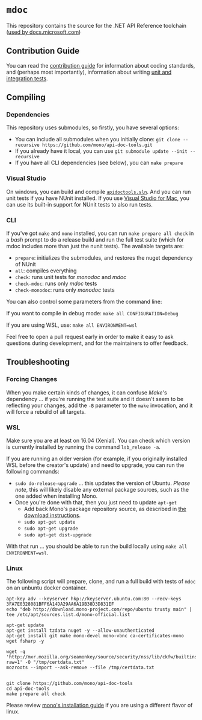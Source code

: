 # `mdoc`

This repository contains the source for the .NET API Reference toolchain ([used
 by docs.microsoft.com](https://docs.microsoft.com/en-us/teamblog/announcing-unified-dotnet-experience-on-docs#built-with-open-source-in-mind)) 

## Contribution Guide

You can read the [contribution guide](CONTRIBUTING.md) for information about coding standards, and (perhaps most importantly), information about writing [unit and integration tests](CONTRIBUTING.md#tests).

## Compiling

### Dependencies

This repository uses submodules, so firstly, you have several options:

- You can include all submodules when you initially clone: `git clone --recursive https://github.com/mono/api-doc-tools.git`
- If you already have it local, you can use `git submodule update --init --recursive`
- If you have all CLI dependencies (see below), you can `make prepare`

### Visual Studio

On windows, you can build and compile [`apidoctools.sln`](apidoctools.sln). And you can run unit tests if you have NUnit installed. If you use [Visual Studio for Mac](https://www.visualstudio.com/vs/visual-studio-mac/), you can use its built-in support for NUnit tests to also run tests.

### CLI
If you've got `make` and `mono` installed, you can run `make prepare all check` in a _bash_ prompt to do a release build and run the full test suite (which for mdoc includes more than just the nunit tests). The available targets are:

- `prepare`: initializes the submodules, and restores the nuget dependency of NUnit
- `all`: compiles everything
- `check`: runs unit tests for _monodoc_ and _mdoc_
- `check-mdoc`: runs only _mdoc_ tests
- `check-monodoc`: runs only _monodoc_ tests

You can also control some parameters from the command line:

If you want to compile in debug mode: `make all CONFIGURATION=Debug`  

If you are using WSL, use: `make all ENVIRONMENT=wsl`

Feel free to open a pull request early in order to make it easy to ask questions during development, and for the maintainers to offer feedback.

## Troubleshooting

### Forcing Changes

When you make certain kinds of changes, it can confuse _Make_'s dependency ... if you're running the test suite and it doesn't seem to be reflecting your changes, add the `-B` parameter to the `make` invocation, and it will force a rebuild of all targets.

### WSL

Make sure you are at least on 16.04 (Xenial). You can check which version is currently installed by running the command `lsb_release -a`.

If you are running an older version (for example, if you originally installed WSL before the creator's update) and need to upgrade, you can run the following commands:

- `sudo do-release-upgrade` ... this updates the version of Ubuntu. _Please note_, this will likely disable any external package sources, such as the one added when installing Mono.
- Once you're done with that, then you just need to update `apt-get`
    - Add back Mono's package repository source, as described in [the download instructions](www.mono-project.com/download/#download-lin-ubuntu).
    - `sudo apt-get update`
    - `sudo apt-get upgrade`
    - `sudo apt-get dist-upgrade`

With that run ... you should be able to run the build locally using `make all ENVIRONMENT=wsl`. 

### Linux

The following script will prepare, clone, and run a full build with tests of `mdoc` on an unbuntu docker container. 

```
apt-key adv --keyserver hkp://keyserver.ubuntu.com:80 --recv-keys 3FA7E0328081BFF6A14DA29AA6A19B38D3D831EF  
echo "deb http://download.mono-project.com/repo/ubuntu trusty main" | tee /etc/apt/sources.list.d/mono-official.list

apt-get update
apt-get install tzdata nuget -y --allow-unauthenticated
apt-get install git make mono-devel mono-vbnc ca-certificates-mono wget fsharp -y

wget -q 'http://mxr.mozilla.org/seamonkey/source/security/nss/lib/ckfw/builtins/certdata.txt?raw=1' -O "/tmp/certdata.txt" 
mozroots --import --ask-remove --file /tmp/certdata.txt


git clone https://github.com/mono/api-doc-tools
cd api-doc-tools
make prepare all check
```

Please review [mono's installation guide](http://www.mono-project.com/download/#download-lin) if you are using a different flavor of linux.
